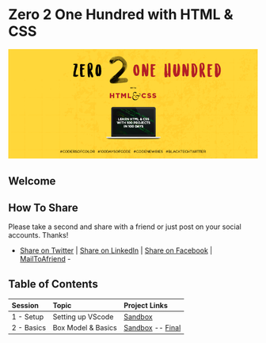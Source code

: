 # Zero 2 One Hundred with HTML &amp; CSS

<p align="center">

![cover](utils/i/COC_cover.png "Coders of Color")

</p>

## Welcome


## How To Share
Please take a second and share with a friend or just post on your social accounts. Thanks!
- [Share on Twitter][shareTwitter] | [Share on LinkedIn][shareLinkedin] | [Share on Facebook][shareFacebook] | [MailToAfriend](mailto:friend@example.com?&subject=Learn-Html-and-CSS&body=https://github.com/CodersofColor/Zero-to-100-with-HTML-and-CSS ) -

## Table of Contents

| Session    | Topic              | Project Links                              |
| :--------- | :----------------- | :----------------------------------------- |
| 1 - Setup  | Setting up VScode  | [Sandbox][01-sandbox]                      |
| 2 - Basics | Box Model & Basics | [Sandbox][02-sandbox] -- [Final][02-final] |


[//]: <> (Share Links)
[shareFacebook]: https://www.facebook.com/sharer/sharer.php?u=https%3A%2F%2Fgithub.com%2FCodersofColor%2FZero-to-100-with-HTML-and-CSS

[shareTwitter]: https://twitter.com/intent/tweet?url=https%3A%2F%2Fgithub.com%2FCodersofColor%2FZero-to-100-with-HTML-and-CSS&text=Zero%202%20One%20Hundred%20with%20HTML%20and%20CSS 

[shareLinkedin]: http://www.linkedin.com/shareArticle?mini=true&url=https%3A%2F%2Fgithub.com%2FCodersofColor%2FZero-to-100-with-HTML-and-CSS&title=Zero%202%20One%20Hundred%20with%20HTML%20and%20CSS



[//]: <> (Session Links)
[01-sandbox]: ./src/01_Setup/index.html
[02-sandbox]: ./src/02_Box_Model/_sandbox_/index.html
[02-final]:  ./src/02_Box_Model/final-02/index.html